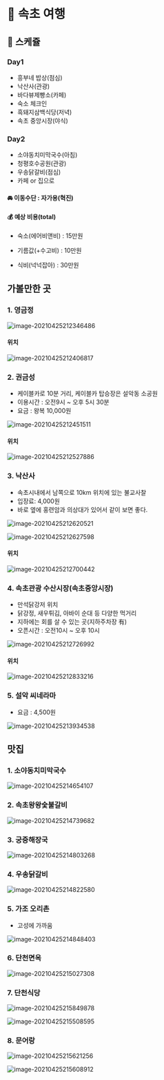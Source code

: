 # 📌 속초 여행

## 🧾 스케쥴

### Day1

- 흥부네 밥상(점심)
- 낙산사(관광)
- 바다뷰제빵소(카페)
- 숙소 체크인
- 흑돼지삼백식당(저녁)
- 속초 중앙시장(야식)



### Day2

- 소야동치미막국수(아침)
- 청평호수공원(관광)
- 우송닭갈비(점심)
- 카페 or 집으로



#### 🚘 이동수단 : 자가용(혁진)

#### 💰 예상 비용(total)

- 숙소(에어비앤비) : 15만원

- 기름값(+수고비) : 10만원
- 식비(넉넉잡아) : 30만원





## 가볼만한 곳

### 1. 영금정

![image-20210425212346486](../Images/sokcho/sokcho1.png)

#### 위치

![image-20210425212406817](../Images/sokcho/sokcho2.png)



### 2. 권금성

- 케이블카로 10분 거리, 케이블카 탑승장은 설악동 소공원
- 이용시간 : 오전9시 ~ 오후 5시 30분
- 요금 : 왕복 10,000원

![image-20210425212451511](../Images/sokcho/sokcho3.png)

#### 위치

![image-20210425212527886](../Images/sokcho/sokcho4.png)



### 3. 낙산사

- 속초시내에서 남쪽으로 10km 위치에 있는 불교사찰
- 입장료: 4,000원
- 바로 옆에 홍련암과 의상대가 있어서 같이 보면 좋다.

![image-20210425212620521](../Images/sokcho/sokcho5.png)

![image-20210425212627598](../Images/sokcho/sokcho6.png)

#### 위치

![image-20210425212700442](../Images/sokcho/sokcho7.png)



### 4. 속초관광 수산시장(속초중앙시장)

- 만석닭강저 위치
- 닭강정, 새우튀김, 아바이 순대 등 다양한 먹거리
- 지하에는 회를 살 수 있는 곳(지하주차장 有)
- 오픈시간 : 오전10시 ~ 오후 10시

![image-20210425212726992](../Images/sokcho/sokcho8.png)

#### 위치

![image-20210425212833216](../Images/sokcho/sokcho9.png)



### 5. 설악 씨네라마

- 요금 : 4,500원

![image-20210425213934538](../Images/sokcho/sokcho10.png)



## 맛집

### 1. 소야동치미막국수

![image-20210425214654107](../Images/sokcho/sokcho11.png)



### 2. 속초왕왕숯불갈비

![image-20210425214739682](../Images/sokcho/sokcho12.png)



### 3. 궁중해장국

![image-20210425214803268](../Images/sokcho/sokcho13.png)



### 4. 우송닭갈비

![image-20210425214822580](../Images/sokcho/sokcho14.png)



### 5. 가조 오리촌

- 고성에 가까움

![image-20210425214848403](../Images/sokcho/sokcho15.png)



### 6. 단천면옥

![image-20210425215027308](../Images/sokcho/sokcho16.png)



### 7. 단천식당

![image-20210425215849878](../Images/sokcho/sokcho17.png)

![image-20210425215508595](../Images/sokcho/sokcho20.png)



### 8. 문어랑

![image-20210425215621256](../Images/sokcho/sokcho18.png)

![image-20210425215608912](../Images/sokcho/sokcho19.png)